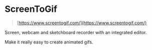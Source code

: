 # ScreenToGif

> [https://www.screentogif.com/](https://www.screentogif.com/)

Screen, webcam and sketchboard recorder with an integrated editor.

Make it really easy to create animated gifs.
